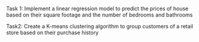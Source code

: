 Task 1:
Implement a  linear regression model to predict the prices of house based on their square footage and the number of bedrooms and bathrooms   

Task2:
Create a K-means clustering algorithm to group customers of a retail store based on their purchase history


